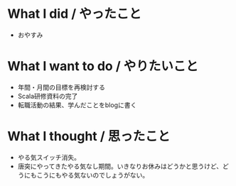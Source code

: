 # What I did / やったこと
- おやすみ

# What I want to do / やりたいこと
- 年間・月間の目標を再検討する
- Scala研修資料の完了
- 転職活動の結果、学んだことをblogに書く

# What I thought / 思ったこと
- やる気スイッチ消失。
- 唐突にやってきたやる気なし期間。いきなりお休みはどうかと思うけど、どうにもこうにもやる気ないのでしょうがない。
